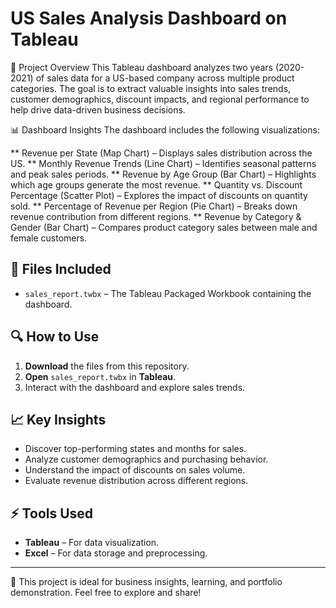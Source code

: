 # US Sales Analysis Dashboard on Tableau

📌 Project Overview
This Tableau dashboard analyzes two years (2020-2021) of sales data for a US-based company across multiple product categories. The goal is to extract valuable insights into sales trends, customer demographics, discount impacts, and regional performance to help drive data-driven business decisions.

📊 Dashboard Insights
The dashboard includes the following visualizations:

** Revenue per State (Map Chart) – Displays sales distribution across the US.
** Monthly Revenue Trends (Line Chart) – Identifies seasonal patterns and peak sales periods.
** Revenue by Age Group (Bar Chart) – Highlights which age groups generate the most revenue.
** Quantity vs. Discount Percentage (Scatter Plot) – Explores the impact of discounts on quantity sold.
** Percentage of Revenue per Region (Pie Chart) – Breaks down revenue contribution from different regions.
** Revenue by Category & Gender (Bar Chart) – Compares product category sales between male and female customers.

## 📁 Files Included

- `sales_report.twbx` – The Tableau Packaged Workbook containing the dashboard.

## 🔍 How to Use

1. **Download** the files from this repository.
2. **Open** `sales_report.twbx` in **Tableau**.
3. Interact with the dashboard and explore sales trends.

## 📈 Key Insights

- Discover top-performing states and months for sales.
- Analyze customer demographics and purchasing behavior.
- Understand the impact of discounts on sales volume.
- Evaluate revenue distribution across different regions.

## ⚡ Tools Used

- **Tableau** – For data visualization.
- **Excel** – For data storage and preprocessing.

---

🚀 This project is ideal for business insights, learning, and portfolio demonstration. Feel free to explore and share!  
